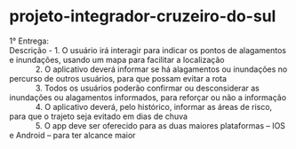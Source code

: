 # projeto-integrador-cruzeiro-do-sul

1° Entrega:<br>
Descrição - 1. O usuário irá interagir para indicar os pontos de alagamentos e inundações, usando um mapa para facilitar a localização<br>
&nbsp;&nbsp;&nbsp;&nbsp;&nbsp;&nbsp;&nbsp;&nbsp;&nbsp;&nbsp;&nbsp;&nbsp;2. O aplicativo deverá informar se há alagamentos ou inundações no percurso de outros usuários, para que possam evitar a rota<br>
&nbsp;&nbsp;&nbsp;&nbsp;&nbsp;&nbsp;&nbsp;&nbsp;&nbsp;&nbsp;&nbsp;&nbsp;3. Todos os usuários poderão confirmar ou desconsiderar as inundações ou alagamentos informados, para reforçar ou não a informação<br>
&nbsp;&nbsp;&nbsp;&nbsp;&nbsp;&nbsp;&nbsp;&nbsp;&nbsp;&nbsp;&nbsp;&nbsp;4. O aplicativo deverá, pelo histórico, informar as áreas de risco, para que o trajeto seja evitado em dias de chuva<br>
&nbsp;&nbsp;&nbsp;&nbsp;&nbsp;&nbsp;&nbsp;&nbsp;&nbsp;&nbsp;&nbsp;&nbsp;5. O app deve ser oferecido para as duas maiores plataformas – IOS e Android – para ter alcance maior<br>
